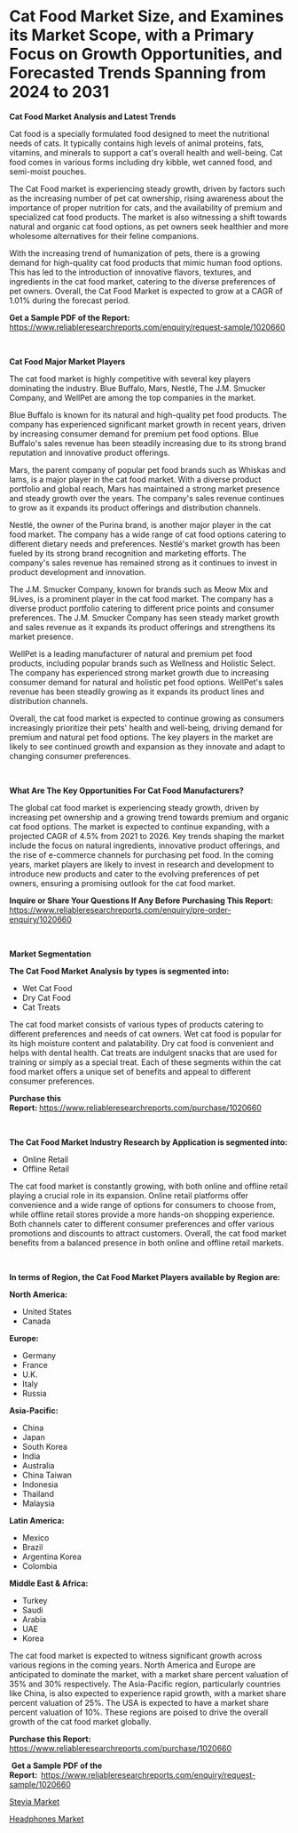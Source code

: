 <p><h1>Cat Food Market Size, and Examines its Market Scope, with a Primary Focus on Growth Opportunities, and Forecasted Trends Spanning from 2024 to 2031</h1></p><p><strong>Cat Food Market Analysis and Latest Trends</strong></p>
<p><p>Cat food is a specially formulated food designed to meet the nutritional needs of cats. It typically contains high levels of animal proteins, fats, vitamins, and minerals to support a cat's overall health and well-being. Cat food comes in various forms including dry kibble, wet canned food, and semi-moist pouches.</p><p>The Cat Food market is experiencing steady growth, driven by factors such as the increasing number of pet cat ownership, rising awareness about the importance of proper nutrition for cats, and the availability of premium and specialized cat food products. The market is also witnessing a shift towards natural and organic cat food options, as pet owners seek healthier and more wholesome alternatives for their feline companions.</p><p>With the increasing trend of humanization of pets, there is a growing demand for high-quality cat food products that mimic human food options. This has led to the introduction of innovative flavors, textures, and ingredients in the cat food market, catering to the diverse preferences of pet owners. Overall, the Cat Food Market is expected to grow at a CAGR of 1.01% during the forecast period.</p></p>
<p><strong>Get a Sample PDF of the Report:&nbsp;</strong> <a href="https://www.reliableresearchreports.com/enquiry/request-sample/1020660">https://www.reliableresearchreports.com/enquiry/request-sample/1020660</a></p>
<p>&nbsp;</p>
<p><strong>Cat Food Major Market Players</strong></p>
<p><p>The cat food market is highly competitive with several key players dominating the industry. Blue Buffalo, Mars, Nestlé, The J.M. Smucker Company, and WellPet are among the top companies in the market.</p><p>Blue Buffalo is known for its natural and high-quality pet food products. The company has experienced significant market growth in recent years, driven by increasing consumer demand for premium pet food options. Blue Buffalo's sales revenue has been steadily increasing due to its strong brand reputation and innovative product offerings.</p><p>Mars, the parent company of popular pet food brands such as Whiskas and Iams, is a major player in the cat food market. With a diverse product portfolio and global reach, Mars has maintained a strong market presence and steady growth over the years. The company's sales revenue continues to grow as it expands its product offerings and distribution channels.</p><p>Nestlé, the owner of the Purina brand, is another major player in the cat food market. The company has a wide range of cat food options catering to different dietary needs and preferences. Nestlé's market growth has been fueled by its strong brand recognition and marketing efforts. The company's sales revenue has remained strong as it continues to invest in product development and innovation.</p><p>The J.M. Smucker Company, known for brands such as Meow Mix and 9Lives, is a prominent player in the cat food market. The company has a diverse product portfolio catering to different price points and consumer preferences. The J.M. Smucker Company has seen steady market growth and sales revenue as it expands its product offerings and strengthens its market presence.</p><p>WellPet is a leading manufacturer of natural and premium pet food products, including popular brands such as Wellness and Holistic Select. The company has experienced strong market growth due to increasing consumer demand for natural and holistic pet food options. WellPet's sales revenue has been steadily growing as it expands its product lines and distribution channels. </p><p>Overall, the cat food market is expected to continue growing as consumers increasingly prioritize their pets' health and well-being, driving demand for premium and natural pet food options. The key players in the market are likely to see continued growth and expansion as they innovate and adapt to changing consumer preferences.</p></p>
<p>&nbsp;</p>
<p><strong>What Are The Key Opportunities For Cat Food Manufacturers?</strong></p>
<p><p>The global cat food market is experiencing steady growth, driven by increasing pet ownership and a growing trend towards premium and organic cat food options. The market is expected to continue expanding, with a projected CAGR of 4.5% from 2021 to 2026. Key trends shaping the market include the focus on natural ingredients, innovative product offerings, and the rise of e-commerce channels for purchasing pet food. In the coming years, market players are likely to invest in research and development to introduce new products and cater to the evolving preferences of pet owners, ensuring a promising outlook for the cat food market.</p></p>
<p><strong>Inquire or Share Your Questions If Any Before Purchasing This Report:</strong> <a href="https://www.reliableresearchreports.com/enquiry/pre-order-enquiry/1020660">https://www.reliableresearchreports.com/enquiry/pre-order-enquiry/1020660</a></p>
<p>&nbsp;</p>
<p><strong>Market Segmentation</strong></p>
<p><strong>The Cat Food Market Analysis by types is segmented into:</strong></p>
<p><ul><li>Wet Cat Food</li><li>Dry Cat Food</li><li>Cat Treats</li></ul></p>
<p><p>The cat food market consists of various types of products catering to different preferences and needs of cat owners. Wet cat food is popular for its high moisture content and palatability. Dry cat food is convenient and helps with dental health. Cat treats are indulgent snacks that are used for training or simply as a special treat. Each of these segments within the cat food market offers a unique set of benefits and appeal to different consumer preferences.</p></p>
<p><strong>Purchase this Report:&nbsp;</strong><a href="https://www.reliableresearchreports.com/purchase/1020660">https://www.reliableresearchreports.com/purchase/1020660</a></p>
<p>&nbsp;</p>
<p><strong>The Cat Food Market Industry Research by Application is segmented into:</strong></p>
<p><ul><li>Online Retail</li><li>Offline Retail</li></ul></p>
<p><p>The cat food market is constantly growing, with both online and offline retail playing a crucial role in its expansion. Online retail platforms offer convenience and a wide range of options for consumers to choose from, while offline retail stores provide a more hands-on shopping experience. Both channels cater to different consumer preferences and offer various promotions and discounts to attract customers. Overall, the cat food market benefits from a balanced presence in both online and offline retail markets.</p></p>
<p>&nbsp;</p>
<p><strong>In terms of Region, the Cat Food Market Players available by Region are:</strong></p>
<p>
    <p> <strong> North America: </strong>
        <ul>
            <li>United States</li>
            <li>Canada</li>
        </ul>
        </p> 
    <p> <strong> Europe: </strong>
        <ul>
            <li>Germany</li>
            <li>France</li>
            <li>U.K.</li>
            <li>Italy</li>
            <li>Russia</li>
        </ul>
        </p> 
    <p> <strong> Asia-Pacific: </strong>
        <ul>
            <li>China</li>
            <li>Japan</li>
            <li>South Korea</li>
            <li>India</li>
            <li>Australia</li>
            <li>China Taiwan</li>
            <li>Indonesia</li>
            <li>Thailand</li>
            <li>Malaysia</li>
        </ul>
        </p> 
    <p> <strong> Latin America: </strong>
        <ul>
            <li>Mexico</li>
            <li>Brazil</li>
            <li>Argentina Korea</li>
            <li>Colombia</li>
        </ul>
        </p> 
    <p> <strong> Middle East & Africa: </strong>
        <ul>
            <li>Turkey</li>
            <li>Saudi</li>
            <li>Arabia</li>
            <li>UAE</li>
            <li>Korea</li>
        </ul>
    </p>
    </p>
<p><p>The cat food market is expected to witness significant growth across various regions in the coming years. North America and Europe are anticipated to dominate the market, with a market share percent valuation of 35% and 30% respectively. The Asia-Pacific region, particularly countries like China, is also expected to experience rapid growth, with a market share percent valuation of 25%. The USA is expected to have a market share percent valuation of 10%. These regions are poised to drive the overall growth of the cat food market globally.</p></p>
<p><strong>Purchase this Report: </strong><a href="https://www.reliableresearchreports.com/purchase/1020660">https://www.reliableresearchreports.com/purchase/1020660</a></p>
<p>&nbsp;<strong>Get a Sample PDF of the Report:&nbsp;&nbsp;</strong><a href="https://www.reliableresearchreports.com/enquiry/request-sample/1020660">https://www.reliableresearchreports.com/enquiry/request-sample/1020660</a></p>
<p><strong></strong></p>
<p><p><a href="https://fearless-okapi-6c8.notion.site/Stevia-Market-Analysis-and-Market-Size-Global-Industry-Overview-Market-Segmentation-and-Forecast--ecddcb8405b4449497b7fa9f4364a9b7">Stevia Market</a></p><p><a href="https://github.com/pjcfca/Market-Research-Report-List-1/blob/main/headphones-market.md">Headphones Market</a></p></p>